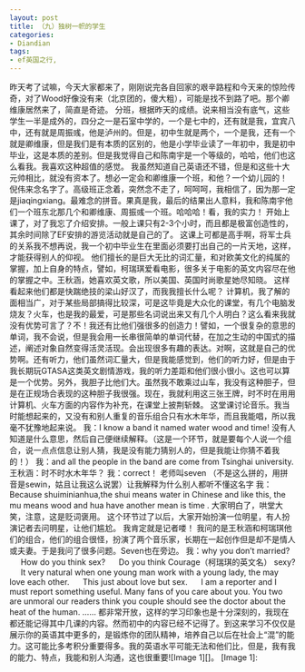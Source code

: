 ```yaml
---
layout: post
title: （九）独树一帜的学生
categories:
- Diandian
tags:
- ef英国之行, 
---
```

昨天考了试嘛，今天大家都来了，刚刚说完各自回家的艰辛路程和今天来的惊险传奇，对了Wood好像没有来（北京团的，傻大粗），可能是找不到路了吧。那个卿维康居然来了，简直是奇迹。 分班，根据昨天的成绩。说来相当没有底气，这些学生一半是成外的，四分之一是石室中学的，一个是七中的，还有就是我，宜宾八中，还有就是周振彧，他是泸州的。但是，初中生就是两个，一个是我，还有一个就是卿维康，但是我们是有本质的区别的，他是小学毕业读了一年初中，我是初中毕业，这是本质的差别。但是我觉得自己和陈南宇是一个等级的，哈哈，他们也这么看我。我喜欢这种超值的感觉。 我虽然知道自己英语还不错，但是和这些十大元帅相比，就没有资本了。想必一定会和卿维康一个班，和他？一个幼儿园的！ 倪伟来念名字了。高级班正念着，突然念不走了，呵呵呵，我相信了，因为那一定是jiaqingxiang。最难念的拼音。果真是我，最后的结果出人意料，我和陈南宇他们一个班东北那几个和卿维康、周振彧一个班。哈哈哈！看，我的实力！ 开始上课了，对了我忘了介绍安排。一般上课只有2-3个小时，而且都是极富创造性的，其余时间除了EF安排的游览活动就是自己的了。 这课上可都是高手啊，将军士兵的关系我不想再说，我一个初中毕业生在里面必须要打出自己的一片天地，这样，才能获得别人的仰视。 他们擅长的是巨大无比的词汇量，和对欧美文化的纯属的掌握，加上自身的特点，譬如，柯瑞琪爱看电影，很多关于电影的英文内容尽在他的掌握之中。王秋涵，她喜欢英文歌，所以美国、英国时尚歌星她尽知晓。 这样看起来他们都是快踹绝技的梁山好汉了，而我我擅长什么呢？ 计算机，我了解的面相当广，对于某些局部搞得比较深，可是这毕竟是大众化的课堂，有几个电脑发烧友？火车，也是我的最爱，可是那些名词说出来又有几个人明白？这么看来我就没有优势可言了？不！我还有比他们强很多的创造力！譬如，一个很复杂的意思的单词，我不会说，但是我会用一长串很简单的单词代替，在加之生动的中国式的描述，阐述对象自然变得活灵活现。会出现很多有趣的表达。对啊，这就是自己的优势啊。还有听力，他们虽然词汇量大，但是我能感觉到，他们的听力好，但是由于我长期玩GTASA这类英文剧情游戏，我的听力差距和他们很小很小。这也可以算是一个优势。另外，我胆子比他们大。虽然我不敢乘过山车，我没有这种胆子，但是在正规场合表现的这种胆子我很强。现在，我就利用这三张王牌，时不时在用用计算机、火车方面的内容作为补充，在课堂上披荆斩棘。 这堂课讨论音乐。我当时能想起来的，又没有和别人重复的音乐组合只有水木年华，而且我能唱，所以我毫不犹豫地起来说。 我：I know a band it named water wood and time! 没有人知道是什么意思，然后自己便继续解释。（这是一个环节，就是要每个人说一个组合，说一点点信息让别人猜，我是没有能力猜别人的，但是我能让你猜不着我的！） 我：and all the people in the band are come from Tsinghai university. 王秋涵：时不时水木年华？ 我：correct！ 老师叫seven （不是这么拼的，用拼音是sewin，姑且让我这么说罢）让我解释为什么别人都听不懂这名字 我：Because shuiminianhua,the shui means water in Chinese and like this, the mu means wood and hua have another mean is time . 大家明白了，哄堂大笑，注意，这是贬词褒用。 这个环节过了以后，大家开始扮演一位明星，有人扮演记者去问明星，让他们尴尬。 我肯定就是记者喽！ 我问的是王秋涵和柯瑞琪他们的组合，他们的组合很怪，扮演了两个音乐家，长期在一起创作但是却不是情人或夫妻。于是我问了很多问题。Seven也在旁边。 我：why you don’t married?      How do you think sex?      Do you think Courage（柯瑞琪的英文名） sexy?      It very natural when one young man work with a young lady, the may love each other.      This just about love but sex.      I am a reporter and I must report something useful. Many fans of you care about you. You two are unmoral our readers think you couple should see the doctor about the heat of the human. …… 都非常开放，这样的学习印象也是十分深刻的，我现在都还能记得其中几课的内容。然而初中的内容已经不记得了。到这来学习不仅仅是展示你的英语其中更多的，是锻炼你的团队精神，培养自己以后在社会上“混”的能力。这可能比多考积分重要得多。我的英语水平可能无法和他们比，但是，我有我的能力、特点，我能和别人沟通，这也很重要!\[Image 1\]\[\]。 \[Image 1\]: